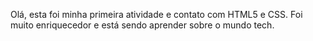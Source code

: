 Olá, esta foi minha primeira atividade e contato com HTML5 e CSS. Foi muito enriquecedor e está sendo aprender sobre o mundo tech.
